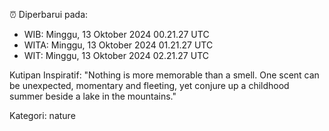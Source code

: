 ⏰ Diperbarui pada:
- WIB: Minggu, 13 Oktober 2024 00.21.27 UTC
- WITA: Minggu, 13 Oktober 2024 01.21.27 UTC
- WIT: Minggu, 13 Oktober 2024 02.21.27 UTC

Kutipan Inspiratif:
"Nothing is more memorable than a smell. One scent can be unexpected, momentary and fleeting, yet conjure up a childhood summer beside a lake in the mountains."


Kategori: nature

